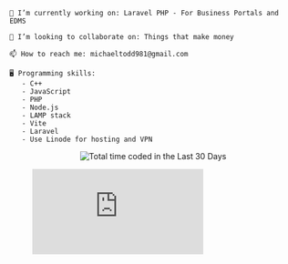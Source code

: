     🔭 I’m currently working on: Laravel PHP - For Business Portals and EDMS

    👯 I’m looking to collaborate on: Things that make money 

    📫 How to reach me: michaeltodd981@gmail.com
    
    🖥️ Programming skills:
       - C++
       - JavaScript
       - PHP
       - Node.js
       - LAMP stack
       - Vite
       - Laravel
       - Use Linode for hosting and VPN
       
<p align="center" width="400px">
  <img src="https://wakatime.com/share/@018d5746-4789-4e85-83ff-efc605552b99/50d18bd3-09b9-4a7d-8345-a2d029782fad.svg" alt="Total time coded in the Last 30 Days" />
</p>

<figure><embed src="https://wakatime.com/share/@018d5746-4789-4e85-83ff-efc605552b99/50d18bd3-09b9-4a7d-8345-a2d029782fad.svg"></embed></figure>


